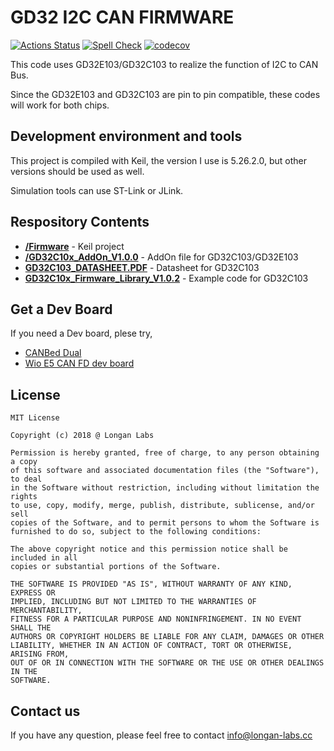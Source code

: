 # GD32 I2C CAN FIRMWARE

[![Actions Status](https://github.com/arduino/arduino-cli-example/workflows/test/badge.svg)](https://github.com/arduino/arduino-cli-example/actions)
[![Spell Check](https://github.com/arduino/compile-sketches/workflows/Spell%20Check/badge.svg)](https://github.com/arduino/compile-sketches/actions?workflow=Spell+Check)
[![codecov](https://codecov.io/gh/arduino/compile-sketches/branch/main/graph/badge.svg?token=Uv6f1ebMZ4)](https://codecov.io/gh/arduino/compile-sketches)

This code uses GD32E103/GD32C103 to realize the function of I2C to CAN Bus.

Since the GD32E103 and GD32C103 are pin to pin compatible, these codes will work for both chips.

## Development environment and tools

This project is compiled with Keil, the version I use is 5.26.2.0, but other versions should be used as well.

Simulation tools can use ST-Link or JLink.

## Respository Contents

* [**/Firmware**](./Firmware) - Keil project
* [**/GD32C10x_AddOn_V1.0.0**](./GD32C10x_AddOn_V1.0.0) - AddOn file for GD32C103/GD32E103
* [**GD32C103_DATASHEET.PDF**](./GD32C103_DATASHEET.PDF) - Datasheet for GD32C103
* [**GD32C10x_Firmware_Library_V1.0.2**](./GD32C10x_Firmware_Library_V1.0.2) - Example code for GD32C103



## Get a Dev Board

If you need a Dev board, plese try,

- [CANBed Dual](https://www.seeedstudio.com/CANBed-DUAL-RP2040-based-Arduino-CAN-Bus-dev-board-2-independent-CAN2-0-CAN-FD-p-5377.html)
- [Wio E5 CAN FD dev board](https://www.seeedstudio.com/LoRa-E5-CAN-FD-dev-kit-CANBUS-p-5398.html)


## License

```
MIT License

Copyright (c) 2018 @ Longan Labs

Permission is hereby granted, free of charge, to any person obtaining a copy
of this software and associated documentation files (the "Software"), to deal
in the Software without restriction, including without limitation the rights
to use, copy, modify, merge, publish, distribute, sublicense, and/or sell
copies of the Software, and to permit persons to whom the Software is
furnished to do so, subject to the following conditions:

The above copyright notice and this permission notice shall be included in all
copies or substantial portions of the Software.

THE SOFTWARE IS PROVIDED "AS IS", WITHOUT WARRANTY OF ANY KIND, EXPRESS OR
IMPLIED, INCLUDING BUT NOT LIMITED TO THE WARRANTIES OF MERCHANTABILITY,
FITNESS FOR A PARTICULAR PURPOSE AND NONINFRINGEMENT. IN NO EVENT SHALL THE
AUTHORS OR COPYRIGHT HOLDERS BE LIABLE FOR ANY CLAIM, DAMAGES OR OTHER
LIABILITY, WHETHER IN AN ACTION OF CONTRACT, TORT OR OTHERWISE, ARISING FROM,
OUT OF OR IN CONNECTION WITH THE SOFTWARE OR THE USE OR OTHER DEALINGS IN THE
SOFTWARE.
```

## Contact us

If you have any question, please feel free to contact [info@longan-labs.cc](info@longan-labs.cc)
